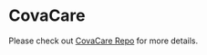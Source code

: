 # CovaCare

Please check out [CovaCare Repo](https://github.com/CovaCare/CovaCare) for more details.
